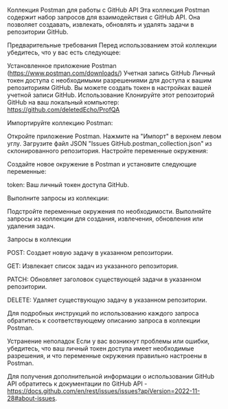 Коллекция Postman для работы с GitHub API
Эта коллекция Postman содержит набор запросов для взаимодействия с GitHub API. Она позволяет создавать, извлекать, обновлять и удалять задачи в репозитории GitHub.

Предварительные требования
Перед использованием этой коллекции убедитесь, что у вас есть следующее:

Установленное приложение Postman (https://www.postman.com/downloads/)
Учетная запись GitHub
Личный токен доступа с необходимыми разрешениями для доступа к вашим репозиториям GitHub. Вы можете создать токен в настройках вашей учетной записи GitHub.
Использование
Клонируйте этот репозиторий GitHub на ваш локальный компьютер: https://github.com/deletedEcho/ProfQA

Импортируйте коллекцию Postman:

Откройте приложение Postman.
Нажмите на "Импорт" в верхнем левом углу.
Загрузите файл JSON "Issues GitHub.postman_collection.json" из склонированного репозитория.
Настройте переменные окружения:

Создайте новое окружение в Postman и установите следующие переменные:

token: Ваш личный токен доступа GitHub.

Выполните запросы из коллекции:

Подстройте переменные окружения по необходимости.
Выполняйте запросы из коллекции для создания, извлечения, обновления или удаления задач.

Запросы в коллекции

POST: Создает новую задачу в указанном репозитории.

GET: Извлекает список задач из указанного репозитория.

PATCH: Обновляет заголовок существующей задачи в указанном репозитории.

DELETE: Удаляет существующую задачу в указанном репозитории.

Для подробных инструкций по использованию каждого запроса обратитесь к соответствующему описанию запроса в коллекции Postman.

Устранение неполадок
Если у вас возникнут проблемы или ошибки, убедитесь, что ваш личный токен доступа имеет необходимые разрешения, и что переменные окружения правильно настроены в Postman.

Для получения дополнительной информации о использовании GitHub API обратитесь к документации по GitHub API - https://docs.github.com/en/rest/issues/issues?apiVersion=2022-11-28#about-issues.


